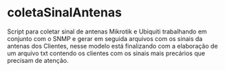 # coletaSinalAntenas
Script para coletar sinal de antenas Mikrotik e Ubiquiti trabalhando em conjunto com o SNMP e gerar em seguida arquivos com os sinais da antenas dos Clientes, nesse modelo está finalizando com a elaboração de um arquivo txt contendo os clientes com os sinais mais precários que precisam de atenção.
